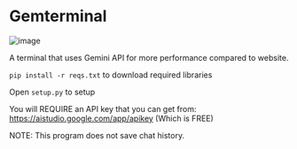 # Gemterminal

![image](https://github.com/user-attachments/assets/1fed3840-890a-4d23-8540-a8c23df2f485)

A terminal that uses Gemini API for more performance compared to website.

`pip install -r reqs.txt` to download required libraries

Open `setup.py` to setup

You will REQUIRE an API key that you can get from: https://aistudio.google.com/app/apikey (Which is FREE)

NOTE: This program does not save chat history.
